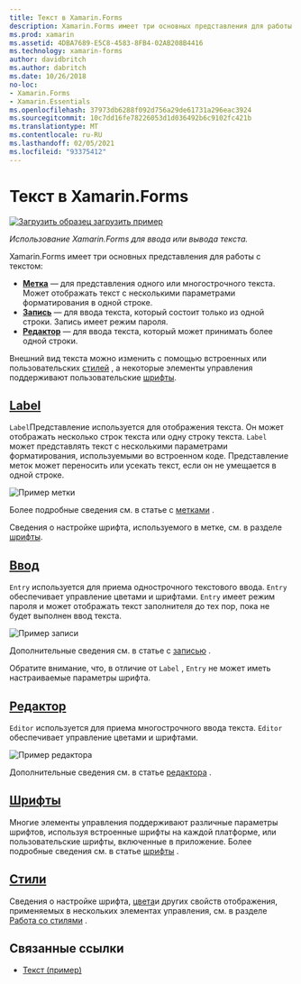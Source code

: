 ```yaml
---
title: Текст в Xamarin.Forms
description: Xamarin.Forms имеет три основных представления для работы с текстом, и в этой статье объясняется, как использовать их для ввода и отображения текста в Xamarin.Forms приложениях.
ms.prod: xamarin
ms.assetid: 4DBA7689-E5C8-4583-8FB4-02AB208B4416
ms.technology: xamarin-forms
author: davidbritch
ms.author: dabritch
ms.date: 10/26/2018
no-loc:
- Xamarin.Forms
- Xamarin.Essentials
ms.openlocfilehash: 37973db6288f092d756a29de61731a296eac3924
ms.sourcegitcommit: 10c7dd16fe78226053d1d036492b6c9102fc421b
ms.translationtype: MT
ms.contentlocale: ru-RU
ms.lasthandoff: 02/05/2021
ms.locfileid: "93375412"
---
```

# <a name="text-in-xamarinforms"></a>Текст в Xamarin.Forms

[![Загрузить образец](~/media/shared/download.png) загрузить пример](/samples/xamarin/xamarin-forms-samples/userinterface-text)

_Использование Xamarin.Forms для ввода или вывода текста._

Xamarin.Forms имеет три основных представления для работы с текстом:

- **[Метка](#label)** &mdash; для представления одного или многострочного текста. Может отображать текст с несколькими параметрами форматирования в одной строке.
- **[Запись](#entry)** &mdash; для ввода текста, который состоит только из одной строки. Запись имеет режим пароля.
- **[Редактор](#editor)** &mdash; для ввода текста, который может принимать более одной строки.

Внешний вид текста можно изменить с помощью встроенных или пользовательских [стилей](#styles) , а некоторые элементы управления поддерживают пользовательские [шрифты](#fonts).

## <a name="label"></a>[Label](label.md)

`Label`Представление используется для отображения текста. Он может отображать несколько строк текста или одну строку текста. `Label` может представлять текст с несколькими параметрами форматирования, используемыми во встроенном коде. Представление меток может переносить или усекать текст, если он не умещается в одной строке.

![Пример метки](images/label.png)

Более подробные сведения см. в статье с [метками](label.md) .

Сведения о настройке шрифта, используемого в метке, см. в разделе [шрифты](fonts.md).

## <a name="entry"></a>[Ввод](entry.md)

`Entry` используется для приема однострочного текстового ввода. `Entry` обеспечивает управление цветами и шрифтами. `Entry` имеет режим пароля и может отображать текст заполнителя до тех пор, пока не будет выполнен ввод текста.

![Пример записи](images/entry.png)

Дополнительные сведения см. в статье с [записью](entry.md) .

Обратите внимание, что, в отличие от `Label` , `Entry` не может иметь настраиваемые параметры шрифта.

## <a name="editor"></a>[Редактор](editor.md)

`Editor` используется для приема многострочного ввода текста. `Editor` обеспечивает управление цветами и шрифтами.

![Пример редактора](images/editor.png)

Дополнительные сведения см. в статье [редактора](editor.md) .

## <a name="fonts"></a>[Шрифты](fonts.md)

Многие элементы управления поддерживают различные параметры шрифтов, используя встроенные шрифты на каждой платформе, или пользовательские шрифты, включенные в приложение. Более подробные сведения см. в статье [шрифты](fonts.md) .

## <a name="styles"></a>[Стили](styles.md)

Сведения о настройке шрифта, [цвета](~/xamarin-forms/user-interface/colors.md)и других свойств отображения, применяемых в нескольких элементах управления, см. в разделе [Работа со стилями](~/xamarin-forms/user-interface/styles/index.md) .

## <a name="related-links"></a>Связанные ссылки

- [Текст (пример)](/samples/xamarin/xamarin-forms-samples/userinterface-text)